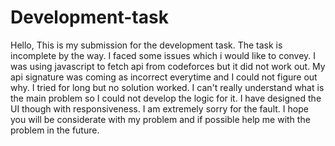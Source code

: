 # Development-task
Hello, 
This is my submission for the development task. The task is incomplete by the way. I faced some issues which i would like to convey. I was using javascript to fetch api from codeforces but it did not work out.
My api signature was coming as incorrect everytime and I could not figure out why. I tried for long but no solution worked. I can't really understand what is the main problem so I could not develop the logic for it.
I have designed the UI though with responsiveness. I am extremely sorry for the fault. I hope you will be considerate with my problem and if possible help me with the problem in the future.

